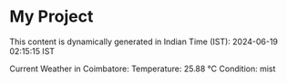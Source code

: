 # My Project

This content is dynamically generated in Indian Time (IST): 2024-06-19 02:15:15 IST


Current Weather in Coimbatore:
Temperature: 25.88 °C
Condition: mist
